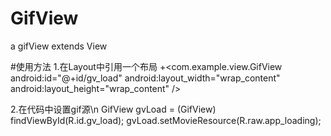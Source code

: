 # GifView
a gifView extends View

#使用方法
1.在Layout中引用一个布局
+<com.example.view.GifView
        android:id="@+id/gv_load"
        android:layout_width="wrap_content"
        android:layout_height="wrap_content" />
        
2.在代码中设置gif源\n
GifView gvLoad = (GifView) findViewById(R.id.gv_load);
gvLoad.setMovieResource(R.raw.app_loading);
